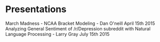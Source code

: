 # Presentations
March Madness - NCAA Bracket Modeling - Dan O'neill April 15th 2015
Analyzing General Sentiment of /r/Depression subreddit with Natural Language Processing - Larry Gray July 15th 2015
